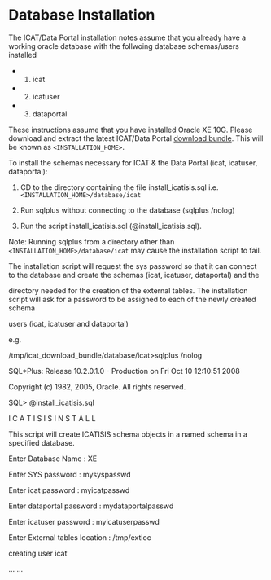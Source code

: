 # Database Installation #

The ICAT/Data Portal installation notes assume that you already have a working oracle database with the follwoing database schemas/users installed

  * 1) icat
  * 2) icatuser
  * 3) dataportal

These instructions assume that you have installed Oracle XE 10G.
Please download and extract the latest ICAT/Data Portal [download bundle](http://code.google.com/p/icatproject/downloads/). This will be known as `<INSTALLATION_HOME>`.

To install the schemas necessary for ICAT & the Data Portal (icat, icatuser, dataportal):

1. CD to the directory containing the file install\_icatisis.sql i.e. `<INSTALLATION_HOME>/database/icat`

2. Run sqlplus without connecting to the database (sqlplus /nolog)

3. Run the script install\_icatisis.sql (@install\_icatisis.sql).

Note: Running sqlplus from a directory other than `<INSTALLATION_HOME>/database/icat` may cause the installation script to fail.

The installation script will request the sys password so that it can connect to the database and create the schemas (icat, icatuser, dataportal) and the

directory needed for the creation of the external tables.  The installation script will ask for a password to be assigned to each of the newly created schema

users (icat, icatuser and dataportal)

e.g.

/tmp/icat\_download\_bundle/database/icat>sqlplus /nolog

SQL\*Plus: Release 10.2.0.1.0 - Production on Fri Oct 10 12:10:51 2008

Copyright (c) 1982, 2005, Oracle.  All rights reserved.

SQL> @install\_icatisis.sql

I C A T I S I S   I N S T A L L

This script will create ICATISIS schema objects in a named schema in a
specified database.

Enter Database Name             : XE

Enter SYS password              : mysyspasswd

Enter icat password       	: myicatpasswd

Enter dataportal password       : mydataportalpasswd

Enter icatuser   password       : myicatuserpasswd

Enter External tables location 	: /tmp/extloc



creating user icat

...
...